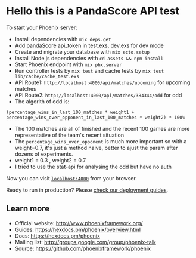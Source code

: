 # Hello this is a PandaScore API test 

To start your Phoenix server:

  * Install dependencies with `mix deps.get`
  * Add pandaScore api_token in test.exs, dev.exs for dev mode
  * Create and migrate your database with `mix ecto.setup`
  * Install Node.js dependencies with `cd assets && npm install`
  * Start Phoenix endpoint with `mix phx.server`
  * Run controller tests by `mix test` and cache tests by `mix test lib/cache/cache_test.exs`
  * API Route1: `http://localhost:4000/api/matches/upcoming` for upcoming matches
  * API Route2: `http://localhost:4000/api/matches/384344/odd` for odd 
  * The algorith of odd is: 
  
  ```(percentage_wins_in_last_100_matches * weight1 + percentage_wins_over_opponent_in_last_100_matches * weight2) * 100%```
  * The 100 matches are all of finished and the recent 100 games are more representative of the team's recent situation
  * The `percentage_wins_over_opponent` is much more important so with a weight=0.7, it's just a method naive, better to ajust the param after dozens of experiments.
  * weight1 = 0.3 , weight2 = 0.7
  * I tried to use the stat-api for analysing the odd but have no auth

Now you can visit [`localhost:4000`](http://localhost:4000) from your browser.

Ready to run in production? Please [check our deployment guides](https://hexdocs.pm/phoenix/deployment.html).

## Learn more

  * Official website: http://www.phoenixframework.org/
  * Guides: https://hexdocs.pm/phoenix/overview.html
  * Docs: https://hexdocs.pm/phoenix
  * Mailing list: http://groups.google.com/group/phoenix-talk
  * Source: https://github.com/phoenixframework/phoenix
